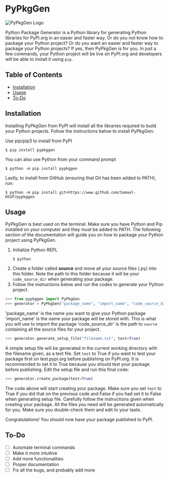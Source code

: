 # PyPkgGen
![PyPkgGen Logo](https://i.ibb.co/kBf4T8c/pypkggen.png)

Python Package Generator is a Python library for generating Python libraries for PyPI.org in an easier and faster way.
Or do you not know how to package your Python project? Or do you want an easier and faster way to package your Python projects? If yes, then PyPkgGen is for you.
In just a few commands, your Python project will be live on PyPI.org and developers will be able to install it using ```pip```.


## Table of Contents
- [Installation](https://github.com/Samuel-HSSP/pypkggen/blob/main/README.md/#installation)
- [Usage](https://github.com/Samuel-HSSP/pypkggen/blob/main/README.md/#usage)
- [To-Do](https://github.com/Samuel-HSSP/pypkggen/blob/main/README.md/#to-do)


## Installation
Installing PyPkgGen from PyPI will install all the libraries required to build your Python projects.
Follow the instructions below to install PyPkgGen:

Use pip/pip3 to install from PyPI
```
$ pip install pypkggen
```
You can also use Python from your command prompt
```
$ python -m pip install pypkggen
```
Lastly, to install from GitHub (ensuring that Git has been added to PATH), run:
```
$ python -m pip install git+https://www.github.com/Samuel-HSSP/pypkggen
```

## Usage
PyPkgGen is best used on the terminal. Make sure you have Python and Pip installed on your computer and they must be added to PATH. The following section of the documentation will guide you on how to package your Python project using PyPkgGen.

1. Initialize Python REPL
    ```
    $ python
    ```
2. Create a folder called **source** and move all your source files (.py) into this folder. Note the path to this folder because it will be your `code_source_dir` when generating your package.
3. Follow the instructions below and run the codes to generate your Python project.
```python
>>> from pypkggen import PyPkgGen
>>> generator = PyPkgGen("package_name", "import_name", "code_source_dir")
```

'package_name' is the name you want to give your Python package
'import_name' is the name your package will be stored with. This is what you will use to import the package
'code_source_dir' is the path to `source` containing all the source files for your project.

```python
>>> generator.generate_setup_file("filename.txt", test=True)
```
A simple setup file will be generated in the current working directory with the filename given, as a text file.
Set `test` to True if you want to test your package first on test.pypi.org before publishing on PyPI.org. It is recommended to set it to True because you should test your package before publishing.
Edit the setup file and run this final code:

```python
>>> generator.create_package(test=True)
```

The code above will start creating your package. Make sure you set `test` to True if you did that on the previous code and False if you had set it to False when generating setup file.
Carefully follow the instructions given when creating your package. All the files you need will be generated automatically for you. Make sure you double-check them and edit to your taste.

Congratulations! You should now have your package published to PyPI.


## To-Do
- [ ] Automate terminal commands
- [ ] Make it more intuitive
- [ ] Add more functionalities
- [ ] Proper documentation
- [ ] Fix all the bugs, and probably add more
